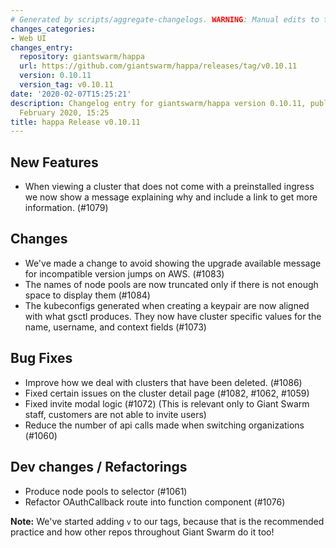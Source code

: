 ```yaml
---
# Generated by scripts/aggregate-changelogs. WARNING: Manual edits to this files will be overwritten.
changes_categories:
- Web UI
changes_entry:
  repository: giantswarm/happa
  url: https://github.com/giantswarm/happa/releases/tag/v0.10.11
  version: 0.10.11
  version_tag: v0.10.11
date: '2020-02-07T15:25:21'
description: Changelog entry for giantswarm/happa version 0.10.11, published on 07
  February 2020, 15:25
title: happa Release v0.10.11
---
```


## New Features

- When viewing a cluster that does not come with a preinstalled ingress we now show a message explaining why and include a link to get more information. (#1079)

## Changes

- We've made a change to avoid showing the upgrade available message for incompatible version jumps on AWS. (#1083)
- The names of node pools are now truncated only if there is not enough space to display them (#1084)
- The kubeconfigs generated when creating a keypair are now aligned with what gsctl produces. They now have cluster specific values for the name, username, and context fields (#1073)

## Bug Fixes

- Improve how we deal with clusters that have been deleted. (#1086)
- Fixed certain issues on the cluster detail page (#1082, #1062, #1059)
- Fixed invite modal logic (#1072) (This is relevant only to Giant Swarm staff, customers are not able to invite users)
- Reduce the number of api calls made when switching organizations (#1060)

## Dev changes / Refactorings

- Produce node pools to selector (#1061)
- Refactor OAuthCallback route into function component (#1076)

**Note:** We've started adding `v` to our tags, because that is the recommended practice and how other repos throughout Giant Swarm do it too!

